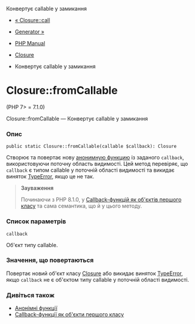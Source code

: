 Конвертує callable у замикання

-   [« Closure::call](closure.call.html)
    
-   [Generator »](class.generator.html)
    
-   [PHP Manual](index.html)
    
-   [Closure](class.closure.html)
    
-   Конвертує callable у замикання
    

# Closure::fromCallable

(PHP 7> = 7.1.0)

Closure::fromCallable — Конвертує callable у замикання

### Опис

```methodsynopsis
public static Closure::fromCallable(callable $callback): Closure
```

Створює та повертає нову [анонимную функцию](functions.anonymous.html) із заданого `callback`, використовуючи поточну область видимості. Цей метод перевіряє, що `callback` є типом callable у поточній області видимості та викидає виняток [TypeError](class.typeerror.html), якщо це не так.

> **Зауваження**
> 
> Починаючи з PHP 8.1.0, у [Callback-функцій як об'єктів першого класу](functions.first_class_callable_syntax.html) та сама семантика, що й у цього методу.

### Список параметрів

`callback`

Об'єкт типу callable.

### Значення, що повертаються

Повертає новий об'єкт класу [Closure](class.closure.html) або викидає виняток [TypeError](class.typeerror.html), якщо `callback` не є об'єктом типу callable у поточній області видимості.

### Дивіться також

-   [Анонімні функції](functions.anonymous.html)
-   [Callback-функції як об'єкти першого класу](functions.first_class_callable_syntax.html)